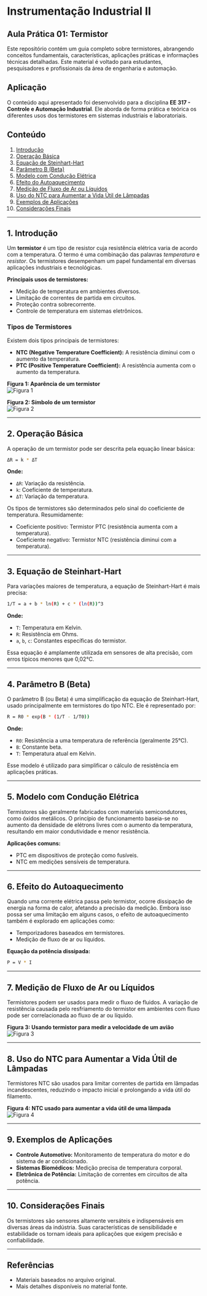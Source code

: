 # Instrumentação Industrial II
## Aula Prática 01: Termistor

Este repositório contém um guia completo sobre termistores, abrangendo conceitos fundamentais, características, aplicações práticas e informações técnicas detalhadas. Este material é voltado para estudantes, pesquisadores e profissionais da área de engenharia e automação.

## Aplicação

O conteúdo aqui apresentado foi desenvolvido para a disciplina **EE 317 - Controle e Automação Industrial**. Ele aborda de forma prática e teórica os diferentes usos dos termistores em sistemas industriais e laboratoriais.

## Conteúdo

1. [Introdução](#1-introdução)
2. [Operação Básica](#2-operação-básica)
3. [Equação de Steinhart-Hart](#3-equação-de-steinhart-hart)
4. [Parâmetro B (Beta)](#4-parâmetro-b-beta)
5. [Modelo com Condução Elétrica](#5-modelo-com-condução-elétrica)
6. [Efeito do Autoaquecimento](#6-efeito-do-autoaquecimento)
7. [Medição de Fluxo de Ar ou Líquidos](#7-medição-de-fluxo-de-ar-ou-líquidos)
8. [Uso do NTC para Aumentar a Vida Útil de Lâmpadas](#8-uso-do-ntc-para-aumentar-a-vida-útil-de-lâmpadas)
9. [Exemplos de Aplicações](#9-exemplos-de-aplicações)
10. [Considerações Finais](#10-considerações-finais)

---

## 1. Introdução

Um **termistor** é um tipo de resistor cuja resistência elétrica varia de acordo com a temperatura. O termo é uma combinação das palavras *temperatura* e *resistor*. Os termistores desempenham um papel fundamental em diversas aplicações industriais e tecnológicas.

**Principais usos de termistores:**
- Medição de temperatura em ambientes diversos.
- Limitação de correntes de partida em circuitos.
- Proteção contra sobrecorrente.
- Controle de temperatura em sistemas eletrônicos.

### Tipos de Termistores

Existem dois tipos principais de termistores:
- **NTC (Negative Temperature Coefficient):** A resistência diminui com o aumento da temperatura.
- **PTC (Positive Temperature Coefficient):** A resistência aumenta com o aumento da temperatura.

**Figura 1: Aparência de um termistor**  
![Figura 1](images/figura1_termistor.png)

**Figura 2: Símbolo de um termistor**  
![Figura 2](images/figura2_simbolo.png)

---

## 2. Operação Básica

A operação de um termistor pode ser descrita pela equação linear básica:

```bash
ΔR = k * ΔT
`````

**Onde:**
- `ΔR`: Variação da resistência.
- `k`: Coeficiente de temperatura.
- `ΔT`: Variação da temperatura.

Os tipos de termistores são determinados pelo sinal do coeficiente de temperatura. Resumidamente:
- Coeficiente positivo: Termistor PTC (resistência aumenta com a temperatura).
- Coeficiente negativo: Termistor NTC (resistência diminui com a temperatura).

---

## 3. Equação de Steinhart-Hart

Para variações maiores de temperatura, a equação de Steinhart-Hart é mais precisa:

```bash
1/T = a + b * ln(R) + c * (ln(R))^3
`````

**Onde:**
- `T`: Temperatura em Kelvin.
- `R`: Resistência em Ohms.
- `a`, `b`, `c`: Constantes específicas do termistor.

Essa equação é amplamente utilizada em sensores de alta precisão, com erros típicos menores que 0,02°C.

---

## 4. Parâmetro B (Beta)

O parâmetro B (ou Beta) é uma simplificação da equação de Steinhart-Hart, usado principalmente em termistores do tipo NTC. Ele é representado por:

```bash
R = R0 * exp(B * (1/T - 1/T0))
`````


**Onde:**
- `R0`: Resistência a uma temperatura de referência (geralmente 25°C).
- `B`: Constante beta.
- `T`: Temperatura atual em Kelvin.

Esse modelo é utilizado para simplificar o cálculo de resistência em aplicações práticas.

---

## 5. Modelo com Condução Elétrica

Termistores são geralmente fabricados com materiais semicondutores, como óxidos metálicos. O princípio de funcionamento baseia-se no aumento da densidade de elétrons livres com o aumento da temperatura, resultando em maior condutividade e menor resistência.

**Aplicações comuns:**
- PTC em dispositivos de proteção como fusíveis.
- NTC em medições sensíveis de temperatura.

---

## 6. Efeito do Autoaquecimento

Quando uma corrente elétrica passa pelo termistor, ocorre dissipação de energia na forma de calor, afetando a precisão da medição. Embora isso possa ser uma limitação em alguns casos, o efeito de autoaquecimento também é explorado em aplicações como:
- Temporizadores baseados em termistores.
- Medição de fluxo de ar ou líquidos.

**Equação da potência dissipada:**

```bash
P = V * I
`````

---

## 7. Medição de Fluxo de Ar ou Líquidos

Termistores podem ser usados para medir o fluxo de fluidos. A variação de resistência causada pelo resfriamento do termistor em ambientes com fluxo pode ser correlacionada ao fluxo de ar ou líquido.

**Figura 3: Usando termistor para medir a velocidade de um avião**  
![Figura 3](images/figura3_fluxo_ar.png)

---

## 8. Uso do NTC para Aumentar a Vida Útil de Lâmpadas

Termistores NTC são usados para limitar correntes de partida em lâmpadas incandescentes, reduzindo o impacto inicial e prolongando a vida útil do filamento.

**Figura 4: NTC usado para aumentar a vida útil de uma lâmpada**  
![Figura 4](images/figura4_lampada.png)

---

## 9. Exemplos de Aplicações

- **Controle Automotivo:** Monitoramento de temperatura do motor e do sistema de ar condicionado.
- **Sistemas Biomédicos:** Medição precisa de temperatura corporal.
- **Eletrônica de Potência:** Limitação de correntes em circuitos de alta potência.

---

## 10. Considerações Finais

Os termistores são sensores altamente versáteis e indispensáveis em diversas áreas da indústria. Suas características de sensibilidade e estabilidade os tornam ideais para aplicações que exigem precisão e confiabilidade.

---

## Referências

- Materiais baseados no arquivo original.
- Mais detalhes disponíveis no material fonte.